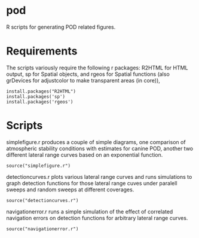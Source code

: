 # pod
R scripts for generating POD related figures.

# Requirements

The scripts variously require the following r packages: R2HTML for HTML output, sp for Spatial objects, and rgeos for Spatial functions (also grDevices for adjustcolor to make transparent areas (in core)), 

    install.packages("R2HTML")
    install.packages('sp') 
    install.packages('rgeos')

# Scripts

simplefigure.r produces a couple of simple diagrams, one comparison of atmospheric stability conditions with estimates for canine POD, another two different lateral range curves based on an exponential function.

    source("simplefigure.r") 

detectioncurves.r plots various lateral range curves and runs simulations to graph detection functions for those lateral range cuves under paralell sweeps and random sweeps at different coverages.

    source("detectioncurves.r")

navigationerror.r runs a simple simulation of the effect of correlated navigation errors on detection functions for arbitrary lateral range curves.  

    source("navigationerror.r")

